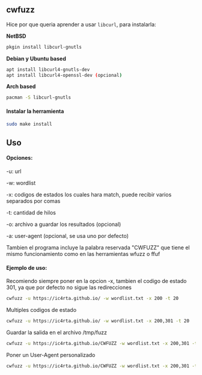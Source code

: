 ## cwfuzz

Hice por que queria aprender a usar ```libcurl```, para instalarla:

**NetBSD**

```bash
pkgin install libcurl-gnutls
```

**Debian y Ubuntu based**

```bash
apt install libcurl4-gnutls-dev
apt install libcurl4-openssl-dev (opcional)
```

**Arch based**

```bash
pacman -S libcurl-gnutls
```

#### Instalar la herramienta

```bash
sudo make install
```

## Uso

#### Opciones:

-u: url

-w: wordlist 

-x: codigos de estados los cuales hara match, puede recibir varios separados por comas

-t: cantidad de hilos

-o: archivo a guardar los resultados (opcional)

-a: user-agent (opcional, se usa uno por defecto)

Tambien el programa incluye la palabra reservada "CWFUZZ" que tiene el mismo funcionamiento como en las herramientas wfuzz o ffuf

#### Ejemplo de uso:

Recomiendo siempre poner en la opcion -x, tambien el codigo de estado 301, ya que por defecto no sigue las redirecciones

```bash
cwfuzz -u https://ic4rta.github.io/ -w wordlist.txt -x 200 -t 20
```

Multiples codigos de estado

```bash
cwfuzz -u https://ic4rta.github.io/ -w wordlist.txt -x 200,301 -t 20
```

Guardar la salida en el archivo /tmp/fuzz

```bash
cwfuzz -u https://ic4rta.github.io/CWFUZZ -w wordlist.txt -x 200,301 -t 20 -o /tmp/fuzz
```

Poner un User-Agent personalizado

```bash
cwfuzz -u https://ic4rta.github.io/CWFUZZ -w wordlist.txt -x 200,301 -t 20 -o /tmp/fuzz -a "Cwfuzz"
```
